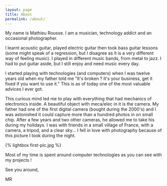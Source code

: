 ```yaml
---
layout: page
title: About
permalink: /about/
---
```


My name is Mathieu Rousse. I am a musician, technology addict and an occasional photographer.

I learnt acoustic guitar, played electric guitar then took bass guitar lessons (some might speak of a regression, but I disagree as it is a very different way of feeling music). I played in different music bands, from metal to jazz. I had to put guitar aside, but I still enjoy and need music every day.

I started playing with technologies (and computers) when I was twelve years old when my father told me "It's broken ? It's your business, get it fixed if you want to use it." This is as of today one of the most valuable advices I ever got.

This curious mind led me to play with everything that had mechanics of electronics inside. A beautiful object with meca/elec in it is the camera. My father had one of the first digital camera (bought during the 2000's) and I was astonished it could capture more than a hundred photos in on small chip. After a few years and two other cameras, he allowed me to take his during my holidays. I was with friends in a small village of France, with a camera, a tripod, and a clear sky... I fell in love with photography because of this picture I took during the night.

{% lightbox first-pic.jpg %}

Most of my time is spent around computer technologies as you can see with my projects !

See you around,

MR
